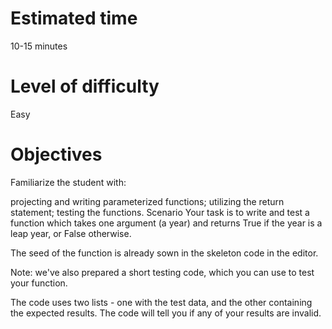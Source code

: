 # Estimated time
10-15 minutes

# Level of difficulty
Easy

# Objectives
Familiarize the student with:

projecting and writing parameterized functions;
utilizing the return statement;
testing the functions.
Scenario
Your task is to write and test a function which takes one argument (a year) and returns True if the year is a leap year, or False otherwise.

The seed of the function is already sown in the skeleton code in the editor.

Note: we've also prepared a short testing code, which you can use to test your function.

The code uses two lists - one with the test data, and the other containing the expected results. The code will tell you if any of your results are invalid.